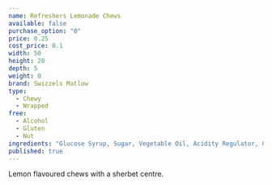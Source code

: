 ```yaml
---
name: Refreshers Lemonade Chews
available: false
purchase_option: "0"
price: 0.25
cost_price: 0.1
width: 50
height: 20
depth: 5
weight: 0
brand: Swizzels Matlow
type: 
  - Chewy
  - Wrapped
free: 
  - Alcohol
  - Gluten
  - Nut
ingredients: "Glucose Syrup, Sugar, Vegetable Oil, Acidity Regulator, Citric Acid, Gelling Agent, Citric Acid, Modified Starch, Emulsifier, Glycerol Monostearate, Anti-Caking Agent, Magnesium Stearate, Flavourings, Colour: Lutein"
published: true
---
```

Lemon flavoured chews with a sherbet centre.